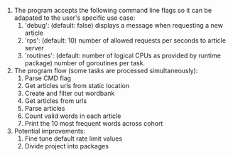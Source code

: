 1. The program accepts the following command line flags so it can be adapated to the user's specific use case:
   1. 'debug': (default: false) displays a message when requesting a new article
   2. 'rps': (default: 10) number of allowed requests per seconds to article server
   3. 'routines': (default: number of logical CPUs as provided by runtime package) number of goroutines per task.
2. The program flow (some tasks are processed simultaneously):
   1. Parse CMD flag
   2. Get articles urls from static location
   3. Create and filter out wordbank
   4. Get articles from urls
   5. Parse articles
   6. Count valid words in each article
   7. Print the 10 most frequent words across cohort
3. Potential improvements:
   1. Fine tune default rate limit values
   2. Divide project into packages